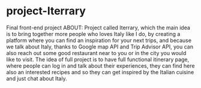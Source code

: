 # project-Iterrary
Final front-end project
ABOUT: Project called Iterrary, which the main idea is to bring together more people who loves Italy like I do, by creating a platform where you can find an inspiration for your next trips, and because we talk about Italy, thanks to Google map API and Trip Advisor API, you can also reach out some good restaurant near to you or in the city you would like to visit. The idea of full project is to have full functional itinerary page, where people can log in and talk about their experiences, they can find here also an interested recipes and so they can get inspired by the Italian cuisine and just chat about Italy.
